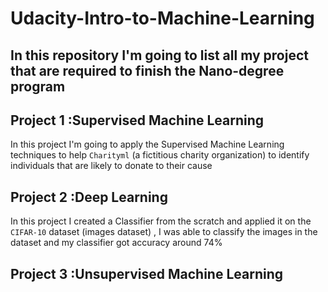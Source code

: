 # Udacity-Intro-to-Machine-Learning
In this repository I'm going to list all my project that are required to finish the Nano-degree program
----------------------------------

Project 1 :Supervised Machine Learning 
---------------------------------
In this project I'm going to apply the Supervised Machine Learning techniques to help `Charityml` (a fictitious charity organization) to identify individuals that are likely to donate to their cause 

Project 2 :Deep Learning 
--------------------------------
In this project I created a Classifier from the scratch and applied it on the `CIFAR-10` dataset (images dataset) , I was able to classify the images in the dataset and my classifier got accuracy around 74% 

Project 3 :Unsupervised Machine Learning
-----------------------------------
